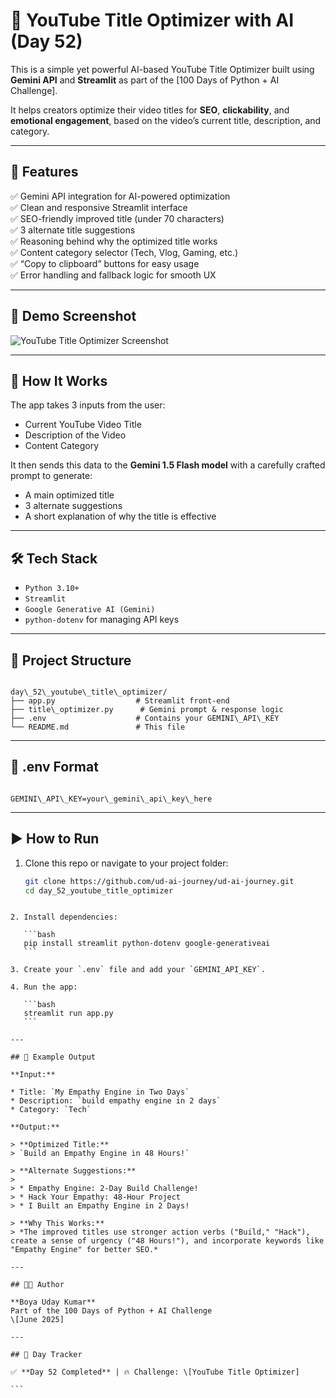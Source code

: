 # 🎥 YouTube Title Optimizer with AI (Day 52)

This is a simple yet powerful AI-based YouTube Title Optimizer built using **Gemini API** and **Streamlit** as part of the [100 Days of Python + AI Challenge].

It helps creators optimize their video titles for **SEO**, **clickability**, and **emotional engagement**, based on the video’s current title, description, and category.

---

## 🚀 Features

✅ Gemini API integration for AI-powered optimization  
✅ Clean and responsive Streamlit interface  
✅ SEO-friendly improved title (under 70 characters)  
✅ 3 alternate title suggestions  
✅ Reasoning behind why the optimized title works  
✅ Content category selector (Tech, Vlog, Gaming, etc.)  
✅ “Copy to clipboard” buttons for easy usage  
✅ Error handling and fallback logic for smooth UX

---

## 📸 Demo Screenshot

![YouTube Title Optimizer Screenshot](screenshot.png) <!-- Add screenshot path if available -->

---

## 🧠 How It Works

The app takes 3 inputs from the user:
- Current YouTube Video Title
- Description of the Video
- Content Category

It then sends this data to the **Gemini 1.5 Flash model** with a carefully crafted prompt to generate:
- A main optimized title
- 3 alternate suggestions
- A short explanation of why the title is effective

---

## 🛠️ Tech Stack

- `Python 3.10+`
- `Streamlit`
- `Google Generative AI (Gemini)`
- `python-dotenv` for managing API keys

---

## 📂 Project Structure

```

day\_52\_youtube\_title\_optimizer/
├── app.py                  # Streamlit front-end
├── title\_optimizer.py      # Gemini prompt & response logic
├── .env                    # Contains your GEMINI\_API\_KEY
└── README.md               # This file

```

---

## 🔐 .env Format

```

GEMINI\_API\_KEY=your\_gemini\_api\_key\_here

````

---

## ▶️ How to Run

1. Clone this repo or navigate to your project folder:
   ```bash
   git clone https://github.com/ud-ai-journey/ud-ai-journey.git
   cd day_52_youtube_title_optimizer
````

2. Install dependencies:

   ```bash
   pip install streamlit python-dotenv google-generativeai
   ```

3. Create your `.env` file and add your `GEMINI_API_KEY`.

4. Run the app:

   ```bash
   streamlit run app.py
   ```

---

## 📌 Example Output

**Input:**

* Title: `My Empathy Engine in Two Days`
* Description: `build empathy engine in 2 days`
* Category: `Tech`

**Output:**

> **Optimized Title:**
> `Build an Empathy Engine in 48 Hours!`

> **Alternate Suggestions:**
>
> * Empathy Engine: 2-Day Build Challenge!
> * Hack Your Empathy: 48-Hour Project
> * I Built an Empathy Engine in 2 Days!

> **Why This Works:**
> *The improved titles use stronger action verbs ("Build," "Hack"), create a sense of urgency ("48 Hours!"), and incorporate keywords like "Empathy Engine" for better SEO.*

---

## 👨‍💻 Author

**Boya Uday Kumar**
Part of the 100 Days of Python + AI Challenge
\[June 2025]

---

## 📅 Day Tracker

✅ **Day 52 Completed** | 🔥 Challenge: \[YouTube Title Optimizer]

```

